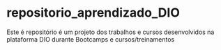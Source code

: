 # repositorio_aprendizado_DIO
Este é repositório é um projeto dos trabalhos e cursos desenvolvidos na plataforma DIO durante Bootcamps e cursos/treinamentos 
